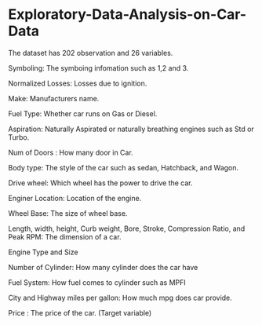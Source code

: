 # Exploratory-Data-Analysis-on-Car-Data

The dataset has 202 observation and 26 variables.

Symboling: The symboing infomation such as 1,2 and 3.

Normalized Losses: Losses due to ignition.

Make: Manufacturers name.

Fuel Type: Whether car runs on Gas or Diesel.

Aspiration: Naturally Aspirated or naturally breathing engines such as Std or Turbo.

Num of Doors : How many door in Car.

Body type: The style of the car such as sedan, Hatchback, and Wagon.

Drive wheel: Which wheel has the power to drive the car.

Enginer Location: Location of the engine.

Wheel Base:  The size of wheel base.

Length, width, height, Curb weight, Bore, Stroke, Compression Ratio, and Peak RPM: The dimension of a car.

Engine Type and Size

Number of Cylinder: How many cylinder does the car have

Fuel System: How fuel comes to cylinder such as MPFI

City and Highway miles per gallon: How much mpg does car provide.

Price : The price of the car. (Target variable)
